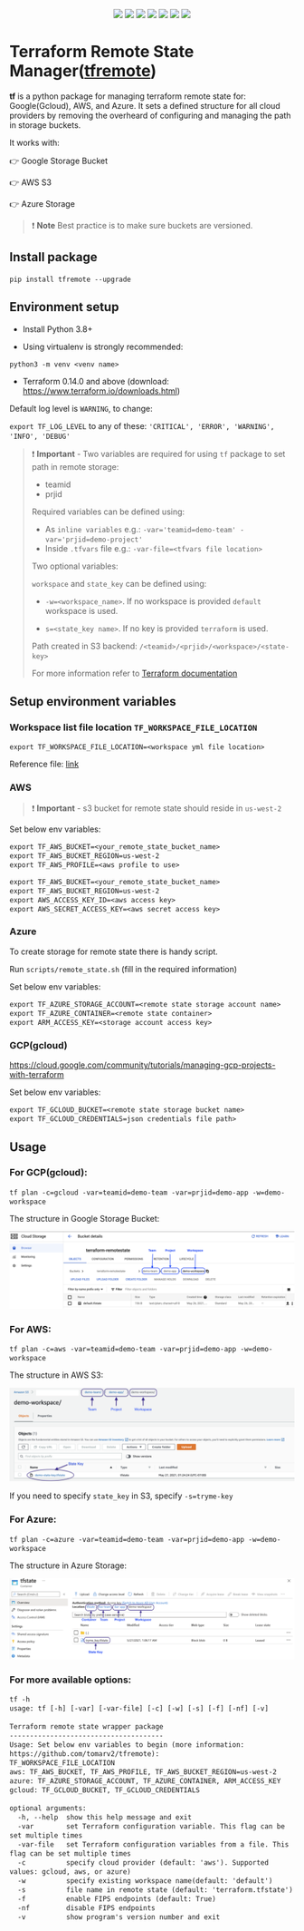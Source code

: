 <p align="center">
    <a href="https://github.com/tomarv2/tfremote/actions/workflows/checks.yml" alt="Check">
        <img src="https://github.com/tomarv2/tfremote/actions/workflows/checks.yml/badge.svg?branch=main" /></a>
    <a href="https://www.apache.org/licenses/LICENSE-2.0" alt="GitHub tag">
        <img src="https://img.shields.io/github/license/tomarv2/tfremote" /></a>
    <a href="https://github.com/tomarv2/tfremote/tags" alt="GitHub tag">
        <img src="https://img.shields.io/github/v/tag/tomarv2/tfremote" /></a>
    <a href="https://github.com/tomarv2/tfremote/pulse" alt="Activity">
        <img src="https://img.shields.io/github/commit-activity/m/tomarv2/tfremote" /></a>
    <a href="https://stackoverflow.com/users/6679867/tomarv2" alt="Stack Exchange reputation">
        <img src="https://img.shields.io/stackexchange/stackoverflow/r/6679867"></a>
    <a href="https://discord.gg/XH975bzN" alt="chat on Discord">
        <img src="https://img.shields.io/discord/813961944443912223?logo=discord"></a>
    <a href="https://twitter.com/intent/follow?screen_name=varuntomar2019" alt="follow on Twitter">
        <img src="https://img.shields.io/twitter/follow/varuntomar2019?style=social&logo=twitter"></a>
</p>

# Terraform Remote State Manager([tfremote](https://pypi.org/project/tfremote/))

**tf** is a python package for managing terraform remote state for: Google(Gcloud), AWS, and Azure.
It sets a defined structure for all cloud providers by removing the overheard of configuring and managing the path in storage buckets.

It works with:

:point_right: Google Storage Bucket

:point_right: AWS S3

:point_right: Azure Storage

> ❗️ **Note** Best practice is to make sure buckets are versioned.

## Install package

```
pip install tfremote --upgrade
```

## Environment setup

- Install Python 3.8+

- Using virtualenv is strongly recommended:

```
python3 -m venv <venv name>
```

- Terraform 0.14.0 and above (download: https://www.terraform.io/downloads.html)

Default log level is `WARNING`, to change:

`export TF_LOG_LEVEL` to any of these: `'CRITICAL', 'ERROR', 'WARNING', 'INFO', 'DEBUG'`

> ❗️ **Important** - Two variables are required for using `tf` package to set path in remote storage:
>
> - teamid
> - prjid
>
> Required variables can be defined using:
>
> - As `inline variables` e.g.: `-var='teamid=demo-team' -var='prjid=demo-project'`
> - Inside `.tfvars` file e.g.: `-var-file=<tfvars file location> `
>
> Two optional variables:
>
> `workspace` and `state_key` can be defined using:
>
> - `-w=<workspace_name>`. If no workspace is provided `default` workspace is used.
>
> - `s=<state_key name>`. If no key is provided `terraform` is used.
>
> Path created in S3 backend: `/<teamid>/<prjid>/<workspace>/<state-key>`
>
> For more information refer to [Terraform documentation](https://www.terraform.io/docs/language/values/variables.html)

## Setup environment variables

### Workspace list file location `TF_WORKSPACE_FILE_LOCATION`

```
export TF_WORKSPACE_FILE_LOCATION=<workspace yml file location>
```

Reference file: [link](scripts/workspaces.yml)

### AWS

> ❗️ **Important** - s3 bucket for remote state should reside in `us-west-2`

Set below env variables:

```
export TF_AWS_BUCKET=<your_remote_state_bucket_name>
export TF_AWS_BUCKET_REGION=us-west-2
export TF_AWS_PROFILE=<aws profile to use>
```

```
export TF_AWS_BUCKET=<your_remote_state_bucket_name>
export TF_AWS_BUCKET_REGION=us-west-2
export AWS_ACCESS_KEY_ID=<aws access key>
export AWS_SECRET_ACCESS_KEY=<aws secret access key>
```

### Azure

To create storage for remote state there is handy script.

Run `scripts/remote_state.sh` (fill in the required information)

Set below env variables:

```
export TF_AZURE_STORAGE_ACCOUNT=<remote state storage account name>
export TF_AZURE_CONTAINER=<remote state container>
export ARM_ACCESS_KEY=<storage account access key>
```

### GCP(gcloud)

https://cloud.google.com/community/tutorials/managing-gcp-projects-with-terraform

Set below env variables:

```
export TF_GCLOUD_BUCKET=<remote state storage bucket name>
export TF_GCLOUD_CREDENTIALS=json credentials file path>
```

## Usage

### For GCP(gcloud):

```
tf plan -c=gcloud -var=teamid=demo-team -var=prjid=demo-app -w=demo-workspace
```

The structure in Google Storage Bucket:

![alt text](docs/images/google_tf.png)

### For AWS:

```
tf plan -c=aws -var=teamid=demo-team -var=prjid=demo-app -w=demo-workspace
```

The structure in AWS S3:

![alt text](docs/images/aws_tf.png)

If you need to specify `state_key` in S3, specify `-s=tryme-key`

### For Azure:

```
tf plan -c=azure -var=teamid=demo-team -var=prjid=demo-app -w=demo-workspace
```

The structure in Azure Storage:

![alt text](docs/images/azure_tf.png)

### For more available options:

```
tf -h
usage: tf [-h] [-var] [-var-file] [-c] [-w] [-s] [-f] [-nf] [-v]

Terraform remote state wrapper package
--------------------------------------
Usage: Set below env variables to begin (more information: https://github.com/tomarv2/tfremote):
TF_WORKSPACE_FILE_LOCATION
aws: TF_AWS_BUCKET, TF_AWS_PROFILE, TF_AWS_BUCKET_REGION=us-west-2
azure: TF_AZURE_STORAGE_ACCOUNT, TF_AZURE_CONTAINER, ARM_ACCESS_KEY
gcloud: TF_GCLOUD_BUCKET, TF_GCLOUD_CREDENTIALS

optional arguments:
  -h, --help  show this help message and exit
  -var        set Terraform configuration variable. This flag can be set multiple times
  -var-file   set Terraform configuration variables from a file. This flag can be set multiple times
  -c          specify cloud provider (default: 'aws'). Supported values: gcloud, aws, or azure)
  -w          specify existing workspace name(default: 'default')
  -s          file name in remote state (default: 'terraform.tfstate')
  -f          enable FIPS endpoints (default: True)
  -nf         disable FIPS endpoints
  -v          show program's version number and exit
```
